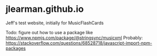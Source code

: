 # jlearman.github.io
Jeff's test website, initially for MusicFlashCards

Todo: figure out how to use a package like https://www.npmjs.com/package/@stringsync/musicxml
Probably: https://stackoverflow.com/questions/68528718/javascript-import-npm-packages
